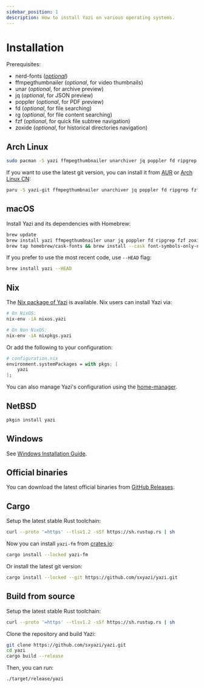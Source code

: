 ```yaml
---
sidebar_position: 1
description: How to install Yazi on various operating systems.
---
```


# Installation

Prerequisites:

- nerd-fonts ([_optional_](./faq.md#i-dont-like-nerdfonts))
- ffmpegthumbnailer (_optional_, for video thumbnails)
- unar (_optional_, for archive preview)
- jq (_optional_, for JSON preview)
- poppler (_optional_, for PDF preview)
- fd (_optional_, for file searching)
- rg (_optional_, for file content searching)
- fzf (_optional_, for quick file subtree navigation)
- zoxide (_optional_, for historical directories navigation)

## Arch Linux

```bash
sudo pacman -S yazi ffmpegthumbnailer unarchiver jq poppler fd ripgrep fzf zoxide
```

If you want to use the latest git version, you can install it from [AUR](https://aur.archlinux.org/packages/yazi-git/) or [Arch Linux CN](https://github.com/archlinuxcn/repo/):

```bash
paru -S yazi-git ffmpegthumbnailer unarchiver jq poppler fd ripgrep fzf zoxide
```

## macOS

Install Yazi and its dependencies with Homebrew:

```bash
brew update
brew install yazi ffmpegthumbnailer unar jq poppler fd ripgrep fzf zoxide
brew tap homebrew/cask-fonts && brew install --cask font-symbols-only-nerd-font
```

If you prefer to use the most recent code, use `--HEAD` flag:

```bash
brew install yazi --HEAD
```

## Nix

The [Nix package of Yazi](https://search.nixos.org/packages?channel=unstable&show=yazi) is available. Nix users can install Yazi via:

```bash
# On NixOS:
nix-env -iA nixos.yazi

# On Non NixOS:
nix-env -iA nixpkgs.yazi
```

Or add the following to your configuration:

```nix
# configuration.nix
environment.systemPackages = with pkgs; [
	yazi
];
```

You can also manage Yazi's configuration using the
[home-manager](https://nix-community.github.io/home-manager/options.html#opt-programs.yazi.enable).

## NetBSD

```bash
pkgin install yazi
```

## Windows

See [Windows Installation Guide](https://github.com/sxyazi/yazi/wiki/Windows-Installation-Guide).

## Official binaries

You can download the latest official binaries from [GitHub Releases](https://github.com/sxyazi/yazi/releases).

## Cargo

Setup the latest stable Rust toolchain:

```bash
curl --proto '=https' --tlsv1.2 -sSf https://sh.rustup.rs | sh
```

Now you can install `yazi-fm` from [crates.io](https://crates.io/crates/yazi-fm):

```bash
cargo install --locked yazi-fm
```

Or install the latest git version:

```bash
cargo install --locked --git https://github.com/sxyazi/yazi.git
```

## Build from source

Setup the latest stable Rust toolchain:

```bash
curl --proto '=https' --tlsv1.2 -sSf https://sh.rustup.rs | sh
```

Clone the repository and build Yazi:

```bash
git clone https://github.com/sxyazi/yazi.git
cd yazi
cargo build --release
```

Then, you can run:

```bash
./target/release/yazi
```
